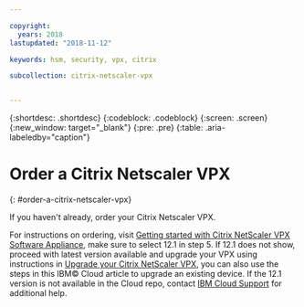```yaml
---

copyright:
  years: 2018
lastupdated: "2018-11-12"

keywords: hsm, security, vpx, citrix

subcollection: citrix-netscaler-vpx


---
```


{:shortdesc: .shortdesc}
{:codeblock: .codeblock}
{:screen: .screen}
{:new_window: target="_blank"}
{:pre: .pre}
{:table: .aria-labeledby="caption"}

# Order a Citrix Netscaler VPX
{: #order-a-citrix-netscaler-vpx}

If you haven't already, order your Citrix Netscaler VPX.

For instructions on ordering, visit [Getting started with Citrix NetScaler VPX Software Appliance](/docs/infrastructure/citrix-netscaler-vpx?topic=citrix-netscaler-vpx-getting-started-with-citrix-netscaler-vpx-software-appliance), make sure to select 12.1 in step 5. If 12.1 does not show, proceed with latest version available and upgrade your VPX using instructions in
[Upgrade your Citrix NetScaler VPX](/docs/infrastructure/citrix-netscaler-vpx?topic=citrix-netscaler-vpx-upgrading-your-citrix-netscaler-vpx), you can also use the steps in this IBM© Cloud article to upgrade an existing device. If the 12.1 version is not available in the Cloud repo, contact [IBM Cloud Support](/docs/get-support?topic=get-support-contacting-bluemix-support-dedicated-local) for additional help.

